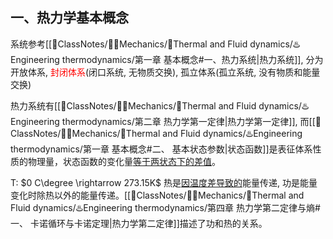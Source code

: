 ## 一、热力学基本概念
系统参考[[📘ClassNotes/👨‍🔧Mechanics/🌊Thermal and Fluid dynamics/♨️Engineering thermodynamics/第一章 基本概念#一、热力系统|热力系统]], 分为开放体系,<mark style="background: transparent; color: red"> 封闭体系</mark>(闭口系统, 无物质交换), 孤立体系(孤立系统, 没有物质和能量交换)

热力系统有[[📘ClassNotes/👨‍🔧Mechanics/🌊Thermal and Fluid dynamics/♨️Engineering thermodynamics/第二章 热力学第一定律|热力学第一定律]], 而[[📘ClassNotes/👨‍🔧Mechanics/🌊Thermal and Fluid dynamics/♨️Engineering thermodynamics/第一章 基本概念#二、 基本状态参数|状态函数]]是表征体系性质的物理量，状态函数的变化量<u>等于两状态下的差值</u>。

T: $0 C\degree \rightarrow 273.15K$
热是<u>因温度差导致的</u>能量传递, 功是能量变化时除热以外的能量传递。[[📘ClassNotes/👨‍🔧Mechanics/🌊Thermal and Fluid dynamics/♨️Engineering thermodynamics/第四章 热力学第二定律与熵#一、 卡诺循环与卡诺定理|热力学第二定律]]描述了功和热的关系。

